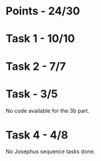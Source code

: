 # Points - 24/30

# Task 1 - 10/10

# Task 2 - 7/7

# Task - 3/5
No code available for the 3b part.

# Task 4 - 4/8
No Josephus sequence tasks done.
